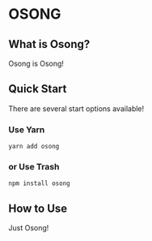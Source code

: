 # OSONG
## What is Osong?
Osong is Osong!

## Quick Start
There are several start options available!
### Use Yarn
```
yarn add osong
```
### or Use Trash
```
npm install osong
```

## How to Use
Just Osong!